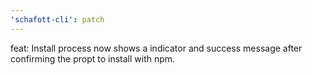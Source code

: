 ```yaml
---
'schafott-cli': patch
---
```


feat: Install process now shows a indicator and success message after confirming the propt to install with npm.
